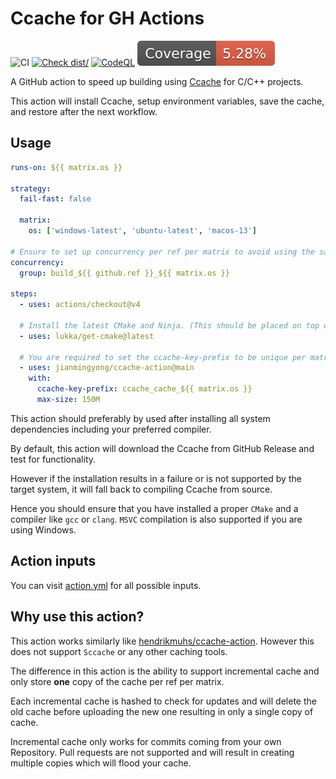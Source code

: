 # Ccache for GH Actions

![CI](https://github.com/jianmingyong/ccache-action/actions/workflows/ci.yml/badge.svg)
[![Check dist/](https://github.com/jianmingyong/ccache-action/actions/workflows/check-dist.yml/badge.svg)](https://github.com/jianmingyong/ccache-action/actions/workflows/check-dist.yml)
[![CodeQL](https://github.com/jianmingyong/ccache-action/actions/workflows/codeql-analysis.yml/badge.svg)](https://github.com/actions/typescript-action/actions/workflows/codeql-analysis.yml)
[![Coverage](./badges/coverage.svg)](./badges/coverage.svg)

A GitHub action to speed up building using [Ccache](https://ccache.dev/) for
C/C++ projects.

This action will install Ccache, setup environment variables, save the cache,
and restore after the next workflow.

## Usage

```yaml
runs-on: ${{ matrix.os }}

strategy:
  fail-fast: false

  matrix:
    os: ['windows-latest', 'ubuntu-latest', 'macos-13']

# Ensure to set up concurrency per ref per matrix to avoid using the same cache in parallel when pushing multiple commits.
concurrency:
  group: build_${{ github.ref }}_${{ matrix.os }}

steps:
  - uses: actions/checkout@v4

  # Install the latest CMake and Ninja. (This should be placed on top of ccache-action)
  - uses: lukka/get-cmake@latest

  # You are required to set the ccache-key-prefix to be unique per matrix. If you are not building for multiple platform, that will not be required.
  - uses: jianmingyong/ccache-action@main
    with:
      ccache-key-prefix: ccache_cache_${{ matrix.os }}
      max-size: 150M
```

This action should preferably by used after installing all system dependencies
including your preferred compiler.

By default, this action will download the Ccache from GitHub Release and test
for functionality.

However if the installation results in a failure or is not supported by the
target system, it will fall back to compiling Ccache from source.

Hence you should ensure that you have installed a proper `CMake` and a compiler
like `gcc` or `clang`. `MSVC` compilation is also supported if you are using
Windows.

## Action inputs

You can visit
[action.yml](https://github.com/jianmingyong/ccache-action/blob/main/action.yml)
for all possible inputs.

## Why use this action?

This action works similarly like
[hendrikmuhs/ccache-action](https://github.com/hendrikmuhs/ccache-action).
However this does not support `Sccache` or any other caching tools.

The difference in this action is the ability to support incremental cache and
only store **one** copy of the cache per ref per matrix.

Each incremental cache is hashed to check for updates and will delete the old
cache before uploading the new one resulting in only a single copy of cache.

Incremental cache only works for commits coming from your own Repository. Pull
requests are not supported and will result in creating multiple copies which
will flood your cache.
